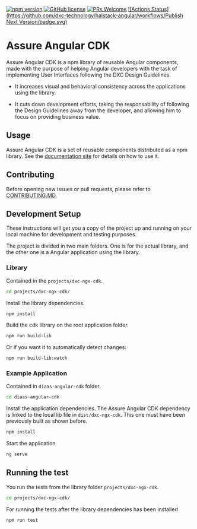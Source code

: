 [![npm version](https://badge.fury.io/js/%40dxc-technology%2Fhalstack-angular.svg)](https://www.npmjs.com/@dxc-technology/halstack-angular)
[![GitHub license](https://img.shields.io/badge/license-apache-blue.svg)](https://github.com/fxc-technology/halstack-angular/blob/master/LICENSE.md) 
[![PRs Welcome](https://img.shields.io/badge/PRs-welcome-brightgreen.svg)](https://github.com/dxc-technology/halstack-angular/blob/master/CONTRIBUTING.md)
[![Actions Status](https://github.com/dxc-technology/halstack-angular/workflows/Publish Next Version/badge.svg)](https://github.com/dxc-technology/halstack-angular/actions)
# Assure Angular CDK

Assure Angular CDK is a npm library of reusable Angular components, made with the purpose of helping Angular developers with the task of implementing User Interfaces following the DXC Design Guidelines.

- It increases visual and behavioral consistency across the applications using the library.
  
- It cuts down development efforts, taking the responsability of following the Design Guidelines away from the developer, and allowing him to focus on providing business value.

## Usage

Assure Angular CDK is a set of reusable components distributed as a npm library. See the [documentation site](http://design-system-angular-cdk-site.s3-website.us-east-2.amazonaws.com) for details on how to use it.

## Contributing

Before opening new issues or pull requests, please refer to [CONTRIBUTING.MD](https://github.dxc.com/DIaaS/diaas-angular-cdk/blob/master/README.md).

## Development Setup

These instructions will get you a copy of the project up and running on your local machine for development and testing purposes.

The project is divided in two main folders. One is for the actual library, and the other one is a Angular application using the library.

### Library

Contained in the `projects/dxc-ngx-cdk`.

```bash
cd projects/dxc-ngx-cdk/
```

Install the library dependencies.

```bash
npm install
```

Build the cdk library on the root application folder.

````bash
npm run build-lib
````

Or if you want it to automatically detect changes:

````bash
npm run build-lib:watch
````

### Example Application

Contained in `diaas-angular-cdk` folder.

````bash
cd diaas-angular-cdk
````

Install the application dependencies. The Assure Angular CDK dependency is linked to the local lib file in `dist/dxc-ngx-cdk`. This one must have been previously built as shown before.

````bash
npm install
````

Start the application

````bash
ng serve
````

## Running the test

You run the tests from the library folder `projects/dxc-ngx-cdk`.

```bash
cd projects/dxc-ngx-cdk/
```

For running the tests after the library dependencies has been installed

```bash
npm run test
```
